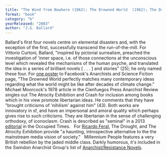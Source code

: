 ```yaml
---
title: "The Wind from Nowhere (1962); The Drowned World  (1962); The Drought (1965); The Crystal World (1966); The Atrocity Exhibition  (1970); Crash (1973); Millennium People"
format: "book"
category: "b"
yearReleased: "2003"
author: "J.G. Ballard"
---
```

Ballard's first four novels centre on elemental disasters  and, with the exception of the first, successfully transcend the  run-of-the-mill. For Vittorio Curtoni, Ballard, "inspired by pictorial  surrealism, preached the investigation of 'inner space, i.e. of those  connections at the unconscious level which revealed the mechanisms of the human  psyche, and translated the idea in a series of brilliant novels [ . . . ] and  stories" (25); he only named these four. For <a href="https://www.facebook.com/pages/Anarchists-and-Science-Fiction/1454355641446975?fref=ts"> one poster</a> to Facebook's Anarchists and Science Fiction page, "The  Drowned World    perfectly matches many contemporary ideas regarding what the world might be like  after decades of climate change."
 
Michael Moorcock's 1978 article in the Cienfuegos Press Anarchist Review singles out  The Atrocity Exhibition and Crash for inclusion among books which in his view promote libertarian ideas. He comments that they have  "brought criticisms of 'nihilism' against him" (43). Both works are innovatory in sf, and have an impersonal and amoral quality which perhaps gives rise to such criticisms. They are libertarian in the sense of challenging orthodoxy, of iconoclasm. Crash is described as "seminal" in a 2013 <a href="https://theoccupiedtimes.org/?p=12431">editorial</a> in the Occupied  Times.
 
For <a href="http://dailyanarchist.com/2013/08/16/science-fiction-and-the-stateless-society/"> Ricardo Feral</a>, The Drought, and The Atrocity Exhibition  provide "a haunting, introspective alternative to the the mainstream media  vision of society."
 
Millennium People features a very  British rebellion by the jaded middle class. Darkly humorous, it's included in  the Swindon Anarchist Group's list of <a href="https://swindonanarchistgroup.wordpress.com/2009/01/08/anarchistresistance-novels/"> Anarchist/Resistance Novels</a>.